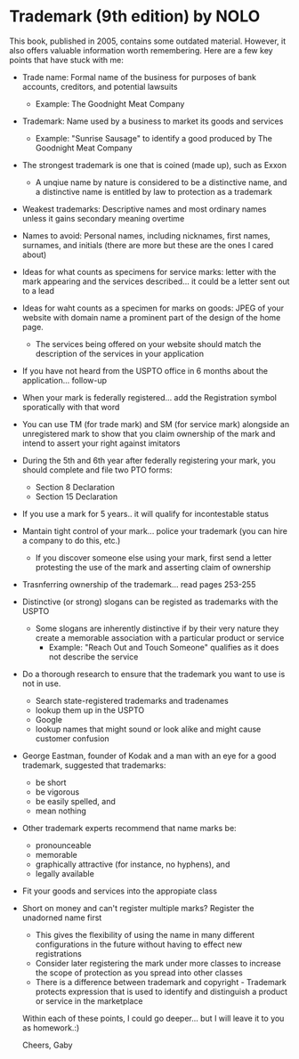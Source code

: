 # Trademark (9th edition) by NOLO

This book, published in 2005, contains some outdated material. However, it also offers valuable information worth remembering. Here are a few key points that have stuck with me:

- Trade name: Formal name of the business for purposes of bank accounts, creditors, and potential lawsuits
    - Example: The Goodnight Meat Company
- Trademark: Name used by a business to market its goods and services
    - Example: "Sunrise Sausage" to identify a good produced by The Goodnight Meat Company
- The strongest trademark is one that is coined (made up), such as Exxon
    - A unqiue name by nature is considered to be a distinctive name, and a distinctive name is entitled by law to protection as a trademark
- Weakest trademarks: Descriptive names and most ordinary names unless it gains secondary meaning overtime
- Names to avoid: Personal names, including nicknames, first names, surnames, and initials (there are more but these are the ones I cared about)
- Ideas for what counts as specimens for service marks: letter with the mark appearing and the services described... it could be a letter sent out to a lead
- Ideas for waht counts as a specimen for marks on goods: JPEG of your website with domain name a prominent part of the design of the home page.
  - The services being offered on your website should match the description of the services in your application
- If you have not heard from the USPTO office in 6 months about the application... follow-up
- When your mark is federally registered... add the Registration symbol sporatically with that word
- You can use TM (for trade mark) and SM (for service mark) alongside an unregistered mark to show that you claim ownership of the mark and intend to assert your right against imitators
- During the 5th and 6th year after federally registering your mark, you should complete and file two PTO forms:
  - Section 8 Declaration
  - Section 15 Declaration
- If you use a mark for 5 years.. it will qualify for incontestable status
- Mantain tight control of your mark... police your trademark (you can hire a company to do this, etc.)
  - If you discover someone else using your mark, first send a letter protesting the use of the mark and asserting claim of ownership
- Trasnferring ownership of the trademark... read pages 253-255
- Distinctive (or strong) slogans can be registed as trademarks with the USPTO
  - Some slogans are inherently distinctive if by their very nature they create a memorable association with a particular product or service
    - Example: "Reach Out and Touch Someone" qualifies as it does not describe the service
- Do a thorough research to ensure that the trademark you want to use is not in use.
    - Search state-registered trademarks and tradenames
    - lookup them up in the USPTO
    - Google
    - lookup names that might sound or look alike and might cause customer confusion
- George Eastman, founder of Kodak and a man with an eye for a good trademark, suggested that trademarks:
  - be short
  - be vigorous
  - be easily spelled, and
  - mean nothing
- Other trademark experts recommend that name marks be:
  - pronounceable
  - memorable
  - graphically attractive (for instance, no hyphens), and
  - legally available
- Fit your goods and services into the appropiate class
- Short on money and can't register multiple marks? Register the unadorned name first 
  - This gives the flexibility of using the name in many different configurations in the future without having to effect new registrations
  - Consider later registering the mark under more classes to increase the scope of protection as you spread into other classes
  - There is a difference between trademark and copyright
        - Trademark protects expression that is used to identify and distinguish a product or service in the marketplace


  Within each of these points, I could go deeper... but I will leave it to you as homework.:) 

  Cheers,
  Gaby
